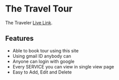 # The Travel Tour

The Traveler [Live Link](https://thetravelerassi11.netlify.app/dashboard).

## Features
* Able to book tour using this site
* Using gmail ID anybody can 
* Anyone can login with google 
* Every SERVICE  you can view in single view page
* Easy to Add, Edit and Delete


